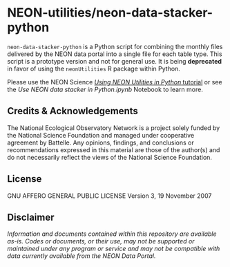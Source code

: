 NEON-utilities/neon-data-stacker-python
================

<!-- ****** Description ****** -->
`neon-data-stacker-python` is a Python script for combining the monthly files delivered by the NEON data portal into a single file for each table type. This script is a prototype version and not for general use. It is being **deprecated** in favor of using the `neonUtilities` R package within Python. 

Please use the NEON Science [*Using NEON Utilities in Python* tutorial](https://www.neonscience.org/neon-utilities-python) or see the *Use NEON data stacker in Python.ipynb* Notebook to learn more. 


<!-- ****** Acknowledgements ****** -->
Credits & Acknowledgements
--------------------------

<!-- Acknowledgements text -->
The National Ecological Observatory Network is a project solely funded by the National Science Foundation and managed under cooperative agreement by Battelle. Any opinions, findings, and conclusions or recommendations expressed in this material are those of the author(s) and do not necessarily reflect the views of the National Science Foundation.

<!-- ****** License ****** -->
License
-------
 GNU AFFERO GENERAL PUBLIC LICENSE Version 3, 19 November 2007

<!-- ****** Disclaimer ****** -->
Disclaimer
----------
*Information and documents contained within this repository are available as-is. Codes or documents, or their use, may not be supported or maintained under any program or service and may not be compatible with data currently available from the NEON Data Portal.*
